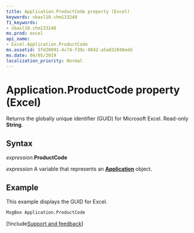 ```yaml
---
title: Application.ProductCode property (Excel)
keywords: vbaxl10.chm133248
f1_keywords:
- vbaxl10.chm133248
ms.prod: excel
api_name:
- Excel.Application.ProductCode
ms.assetid: 5fd20091-4c74-f39c-9842-a5a032048edd
ms.date: 04/05/2019
localization_priority: Normal
---
```



# Application.ProductCode property (Excel)

Returns the globally unique identifier (GUID) for Microsoft Excel. Read-only **String**.


## Syntax

_expression_.**ProductCode**

_expression_ A variable that represents an **[Application](Excel.Application(object).md)** object.


## Example

This example displays the GUID for Excel.

```vb
MsgBox Application.ProductCode
```




[!include[Support and feedback](~/includes/feedback-boilerplate.md)]